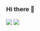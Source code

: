 ### Hi there 👋

<img src="https://www.codewars.com/users/sutangu/badges/micro" align="center">

<img src="https://github-readme-stats.vercel.app/api/top-langs?username=sutangu&count_private=true&theme=dark&layout=compact" align="center">


<!--
**sutangu/sutangu** is a ✨ _special_ ✨ repository because its `README.md` (this file) appears on your GitHub profile.

Here are some ideas to get you started:

- 🔭 I’m currently working on ...
- 🌱 I’m currently learning ...
- 👯 I’m looking to collaborate on ...
- 🤔 I’m looking for help with ...
- 💬 Ask me about ...
- 📫 How to reach me: ...
- 😄 Pronouns: ...
- ⚡ Fun fact: ...
-->

